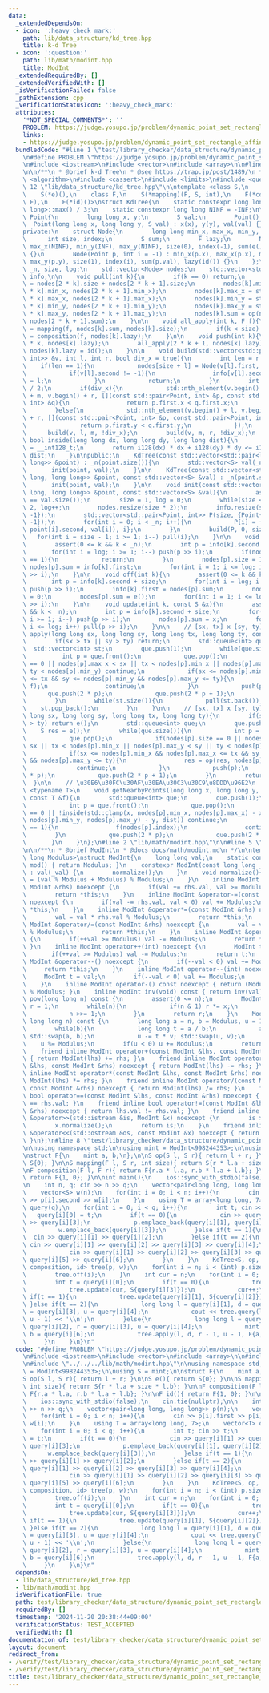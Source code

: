 ```yaml
---
data:
  _extendedDependsOn:
  - icon: ':heavy_check_mark:'
    path: lib/data_structure/kd_tree.hpp
    title: k-d Tree
  - icon: ':question:'
    path: lib/math/modint.hpp
    title: ModInt
  _extendedRequiredBy: []
  _extendedVerifiedWith: []
  _isVerificationFailed: false
  _pathExtension: cpp
  _verificationStatusIcon: ':heavy_check_mark:'
  attributes:
    '*NOT_SPECIAL_COMMENTS*': ''
    PROBLEM: https://judge.yosupo.jp/problem/dynamic_point_set_rectangle_affine_rectangle_sum
    links:
    - https://judge.yosupo.jp/problem/dynamic_point_set_rectangle_affine_rectangle_sum
  bundledCode: "#line 1 \"test/library_checker/data_structure/dynamic_point_set_rectangle_affine_rectangle_sum.test.cpp\"\
    \n#define PROBLEM \"https://judge.yosupo.jp/problem/dynamic_point_set_rectangle_affine_rectangle_sum\"\
    \n#include <iostream>\n#include <vector>\n#include <array>\n\n#line 1 \"lib/data_structure/kd_tree.hpp\"\
    \n\n/**\n * @brief k-d Tree\n * @see https://trap.jp/post/1489/\n */\n\n#include\
    \ <algorithm>\n#include <cassert>\n#include <limits>\n#include <queue>\n#line\
    \ 12 \"lib/data_structure/kd_tree.hpp\"\n\ntemplate <class S,\n    S(*op)(S, S),\n\
    \    S(*e)(),\n    class F,\n    S(*mapping)(F, S, int),\n    F(*composition)(F,\
    \ F),\n    F(*id)()>\nstruct KdTree{\n    static constexpr long long INF = std::numeric_limits<long\
    \ long>::max() / 3;\n    static constexpr long long NINF = -INF;\n\n    struct\
    \ Point{\n        long long x, y;\n        S val;\n        Point() {}\n      \
    \  Point(long long x, long long y, S val) : x(x), y(y), val(val) {}\n    };\n\n\
    private:\n    struct Node{\n        long long min_x, max_x, min_y, max_y;\n  \
    \      int size, index;\n        S sum;\n        F lazy;\n        Node() : min_x(INF),\
    \ max_x(NINF), min_y(INF), max_y(NINF), size(0), index(-1), sum(e()), lazy(id())\
    \ {}\n        Node(Point p, int i = -1) : min_x(p.x), max_x(p.x), min_y(p.y),\
    \ max_y(p.y), size(1), index(i), sum(p.val), lazy(id()) {}\n    };\n\n    int\
    \ _n, size, log;\n    std::vector<Node> nodes;\n    std::vector<std::pair<S, int>>\
    \ info;\n\n    void pull(int k){\n        if(k == 0) return;\n        nodes[k].size\
    \ = nodes[2 * k].size + nodes[2 * k + 1].size;\n        nodes[k].min_x = std::min(nodes[2\
    \ * k].min_x, nodes[2 * k + 1].min_x);\n        nodes[k].max_x = std::max(nodes[2\
    \ * k].max_x, nodes[2 * k + 1].max_x);\n        nodes[k].min_y = std::min(nodes[2\
    \ * k].min_y, nodes[2 * k + 1].min_y);\n        nodes[k].max_y = std::max(nodes[2\
    \ * k].max_y, nodes[2 * k + 1].max_y);\n        nodes[k].sum = op(nodes[2 * k].sum,\
    \ nodes[2 * k + 1].sum);\n    }\n\n    void all_apply(int k, F f){\n        nodes[k].sum\
    \ = mapping(f, nodes[k].sum, nodes[k].size);\n        if(k < size) nodes[k].lazy\
    \ = composition(f, nodes[k].lazy);\n    }\n\n    void push(int k){\n        all_apply(2\
    \ * k, nodes[k].lazy);\n        all_apply(2 * k + 1, nodes[k].lazy);\n       \
    \ nodes[k].lazy = id();\n    }\n\n    void build(std::vector<std::pair<Point,\
    \ int>> &v, int l, int r, bool div_x = true){\n        int len = r - l;\n    \
    \    if(len == 1){\n            nodes[size + l] = Node(v[l].first, v[l].second);\n\
    \            if(v[l].second != -1){\n                info[v[l].second].second\
    \ = l;\n            }\n            return;\n        }\n        int m = (l + r)\
    \ / 2;\n        if(div_x){\n            std::nth_element(v.begin() + l, v.begin()\
    \ + m, v.begin() + r, [](const std::pair<Point, int> &p, const std::pair<Point,\
    \ int> &q){\n                return p.first.x < q.first.x;\n            });\n\
    \        }else{\n            std::nth_element(v.begin() + l, v.begin() + m, v.begin()\
    \ + r, [](const std::pair<Point, int> &p, const std::pair<Point, int> &q){\n \
    \               return p.first.y < q.first.y;\n            });\n        }\n  \
    \      build(v, l, m, !div_x);\n        build(v, m, r, !div_x);\n    }\n\n   \
    \ bool inside(long long dx, long long dy, long long dist){\n        using i128\
    \ = __int128_t;\n        return i128(dx) * dx + i128(dy) * dy <= i128(dist) *\
    \ dist;\n    }\n\npublic:\n    KdTree(const std::vector<std::pair<long long, long\
    \ long>> &point) : _n(point.size()){\n        std::vector<S> val(_n, e());\n \
    \       init(point, val);\n    }\n\n    KdTree(const std::vector<std::pair<long\
    \ long, long long>> &point, const std::vector<S> &val) : _n(point.size()){\n \
    \       init(point, val);\n    }\n\n    void init(const std::vector<std::pair<long\
    \ long, long long>> &point, const std::vector<S> &val){\n        assert(point.size()\
    \ == val.size());\n        size = 1, log = 0;\n        while(size < _n) size *=\
    \ 2, log++;\n        nodes.resize(size * 2);\n        info.resize(size, {e(),\
    \ -1});\n        std::vector<std::pair<Point, int>> P(size, {Point{INF, INF, e()},\
    \ -1});\n        for(int i = 0; i < _n; i++){\n            P[i] = {Point(point[i].first,\
    \ point[i].second, val[i]), i};\n        }\n        build(P, 0, size);\n     \
    \   for(int i = size - 1; i >= 1; i--) pull(i);\n    }\n\n    void on(int k){\n\
    \        assert(0 <= k && k < _n);\n        int p = info[k].second + size;\n \
    \       for(int i = log; i >= 1; i--) push(p >> i);\n        if(nodes[p].size\
    \ == 1){\n            return;\n        }\n        nodes[p].size = 1;\n       \
    \ nodes[p].sum = info[k].first;\n        for(int i = 1; i <= log; i++) pull(p\
    \ >> i);\n    }\n\n    void off(int k){\n        assert(0 <= k && k < _n);\n \
    \       int p = info[k].second + size;\n        for(int i = log; i >= 1; i--)\
    \ push(p >> i);\n        info[k].first = nodes[p].sum;\n        nodes[p].size\
    \ = 0;\n        nodes[p].sum = e();\n        for(int i = 1; i <= log; i++) pull(p\
    \ >> i);\n    }\n\n    void update(int k, const S &x){\n        assert(0 <= k\
    \ && k < _n);\n        int p = info[k].second + size;\n        for(int i = log;\
    \ i >= 1; i--) push(p >> i);\n        nodes[p].sum = x;\n        for(int i = 1;\
    \ i <= log; i++) pull(p >> i);\n    }\n\n    // [sx, tx] x [sy, ty]\n    void\
    \ apply(long long sx, long long sy, long long tx, long long ty, const F &f){\n\
    \        if(sx > tx || sy > ty) return;\n        std::queue<int> que;\n      \
    \  std::vector<int> st;\n        que.push(1);\n        while(que.size()){\n  \
    \          int p = que.front();\n            que.pop();\n            if(nodes[p].size\
    \ == 0 || nodes[p].max_x < sx || tx < nodes[p].min_x || nodes[p].max_y < sy ||\
    \ ty < nodes[p].min_y) continue;\n            if(sx <= nodes[p].min_x && nodes[p].max_x\
    \ <= tx && sy <= nodes[p].min_y && nodes[p].max_y <= ty){\n                all_apply(p,\
    \ f);\n                continue;\n            }\n            push(p);\n      \
    \      que.push(2 * p);\n            que.push(2 * p + 1);\n            st.push_back(p);\n\
    \        }\n        while(st.size()){\n            pull(st.back());\n        \
    \    st.pop_back();\n        }\n    }\n\n    // [sx, tx] x [sy, ty]\n    S query(long\
    \ long sx, long long sy, long long tx, long long ty){\n        if(sx > tx || sy\
    \ > ty) return e();\n        std::queue<int> que;\n        que.push(1);\n    \
    \    S res = e();\n        while(que.size()){\n            int p = que.front();\n\
    \            que.pop();\n            if(nodes[p].size == 0 || nodes[p].max_x <\
    \ sx || tx < nodes[p].min_x || nodes[p].max_y < sy || ty < nodes[p].min_y) continue;\n\
    \            if(sx <= nodes[p].min_x && nodes[p].max_x <= tx && sy <= nodes[p].min_y\
    \ && nodes[p].max_y <= ty){\n                res = op(res, nodes[p].sum);\n  \
    \              continue;\n            }\n            push(p);\n            que.push(2\
    \ * p);\n            que.push(2 * p + 1);\n        }\n        return res;\n  \
    \  }\n\n    // \u30E6\u30FC\u30AF\u30EA\u30C3\u30C9\u8DDD\u96E2\n    template\
    \ <typename T>\n    void getNearbyPoints(long long x, long long y, long long dist,\
    \ const T &f){\n        std::queue<int> que;\n        que.push(1);\n        while(que.size()){\n\
    \            int p = que.front();\n            que.pop();\n            if(nodes[p].size\
    \ == 0 || !inside(std::clamp(x, nodes[p].min_x, nodes[p].max_x) - x, std::clamp(y,\
    \ nodes[p].min_y, nodes[p].max_y) - y, dist)) continue;\n            if(nodes[p].size\
    \ == 1){\n                f(nodes[p].index);\n                continue;\n    \
    \        }\n            que.push(2 * p);\n            que.push(2 * p + 1);\n \
    \       }\n    }\n};\n#line 2 \"lib/math/modint.hpp\"\n\n#line 5 \"lib/math/modint.hpp\"\
    \n\n/**\n * @brief ModInt\n * @docs docs/math/modint.md\n */\n\ntemplate <long\
    \ long Modulus>\nstruct ModInt{\n    long long val;\n    static constexpr int\
    \ mod() { return Modulus; }\n    constexpr ModInt(const long long _val = 0) noexcept\
    \ : val(_val) {\n        normalize();\n    }\n    void normalize(){\n        val\
    \ = (val % Modulus + Modulus) % Modulus;\n    }\n    inline ModInt &operator+=(const\
    \ ModInt &rhs) noexcept {\n        if(val += rhs.val, val >= Modulus) val -= Modulus;\n\
    \        return *this;\n    }\n    inline ModInt &operator-=(const ModInt &rhs)\
    \ noexcept {\n        if(val -= rhs.val, val < 0) val += Modulus;\n        return\
    \ *this;\n    }\n    inline ModInt &operator*=(const ModInt &rhs) noexcept {\n\
    \        val = val * rhs.val % Modulus;\n        return *this;\n    }\n    inline\
    \ ModInt &operator/=(const ModInt &rhs) noexcept {\n        val = val * inv(rhs.val).val\
    \ % Modulus;\n        return *this;\n    }\n    inline ModInt &operator++() noexcept\
    \ {\n        if(++val >= Modulus) val -= Modulus;\n        return *this;\n   \
    \ }\n    inline ModInt operator++(int) noexcept {\n        ModInt t = val;\n \
    \       if(++val >= Modulus) val -= Modulus;\n        return t;\n    }\n    inline\
    \ ModInt &operator--() noexcept {\n        if(--val < 0) val += Modulus;\n   \
    \     return *this;\n    }\n    inline ModInt operator--(int) noexcept {\n   \
    \     ModInt t = val;\n        if(--val < 0) val += Modulus;\n        return t;\n\
    \    }\n    inline ModInt operator-() const noexcept { return (Modulus - val)\
    \ % Modulus; }\n    inline ModInt inv(void) const { return inv(val); }\n    ModInt\
    \ pow(long long n) const {\n        assert(0 <= n);\n        ModInt x = *this,\
    \ r = 1;\n        while(n){\n            if(n & 1) r *= x;\n            x *= x;\n\
    \            n >>= 1;\n        }\n        return r;\n    }\n    ModInt inv(const\
    \ long long n) const {\n        long long a = n, b = Modulus, u = 1, v = 0;\n\
    \        while(b){\n            long long t = a / b;\n            a -= t * b;\
    \ std::swap(a, b);\n            u -= t * v; std::swap(u, v);\n        }\n    \
    \    u %= Modulus;\n        if(u < 0) u += Modulus;\n        return u;\n    }\n\
    \    friend inline ModInt operator+(const ModInt &lhs, const ModInt &rhs) noexcept\
    \ { return ModInt(lhs) += rhs; }\n    friend inline ModInt operator-(const ModInt\
    \ &lhs, const ModInt &rhs) noexcept { return ModInt(lhs) -= rhs; }\n    friend\
    \ inline ModInt operator*(const ModInt &lhs, const ModInt &rhs) noexcept { return\
    \ ModInt(lhs) *= rhs; }\n    friend inline ModInt operator/(const ModInt &lhs,\
    \ const ModInt &rhs) noexcept { return ModInt(lhs) /= rhs; }\n    friend inline\
    \ bool operator==(const ModInt &lhs, const ModInt &rhs) noexcept { return lhs.val\
    \ == rhs.val; }\n    friend inline bool operator!=(const ModInt &lhs, const ModInt\
    \ &rhs) noexcept { return lhs.val != rhs.val; }\n    friend inline std::istream\
    \ &operator>>(std::istream &is, ModInt &x) noexcept {\n        is >> x.val;\n\
    \        x.normalize();\n        return is;\n    }\n    friend inline std::ostream\
    \ &operator<<(std::ostream &os, const ModInt &x) noexcept { return os << x.val;\
    \ }\n};\n#line 8 \"test/library_checker/data_structure/dynamic_point_set_rectangle_affine_rectangle_sum.test.cpp\"\
    \n\nusing namespace std;\n\nusing mint = ModInt<998244353>;\n\nusing S = mint;\n\
    \nstruct F{\n    mint a, b;\n};\n\nS op(S l, S r){ return l + r; }\n\nS e(){ return\
    \ S{0}; }\n\nS mapping(F l, S r, int size){ return S{r * l.a + size * l.b}; }\n\
    \nF composition(F l, F r){ return F{r.a * l.a, r.b * l.a + l.b}; }\n\nF id(){\
    \ return F{1, 0}; }\n\nint main(){\n    ios::sync_with_stdio(false);\n    cin.tie(nullptr);\n\
    \n    int n, q; cin >> n >> q;\n    vector<pair<long long, long long>> p(n);\n\
    \    vector<S> w(n);\n    for(int i = 0; i < n; i++){\n        cin >> p[i].first\
    \ >> p[i].second >> w[i];\n    }\n    using T = array<long long, 7>;\n    vector<T>\
    \ query(q);\n    for(int i = 0; i < q; i++){\n        int t; cin >> t;\n     \
    \   query[i][0] = t;\n        if(t == 0){\n            cin >> query[i][1] >> query[i][2]\
    \ >> query[i][3];\n            p.emplace_back(query[i][1], query[i][2]);\n   \
    \         w.emplace_back(query[i][3]);\n        }else if(t == 1){\n          \
    \  cin >> query[i][1] >> query[i][2];\n        }else if(t == 2){\n           \
    \ cin >> query[i][1] >> query[i][2] >> query[i][3] >> query[i][4];\n        }else{\n\
    \            cin >> query[i][1] >> query[i][2] >> query[i][3] >> query[i][4] >>\
    \ query[i][5] >> query[i][6];\n        }\n    }\n    KdTree<S, op, e, F, mapping,\
    \ composition, id> tree(p, w);\n    for(int i = n; i < (int) p.size(); i++){\n\
    \        tree.off(i);\n    }\n    int cur = n;\n    for(int i = 0; i < q; i++){\n\
    \        int t = query[i][0];\n        if(t == 0){\n            tree.on(cur);\n\
    \            tree.update(cur, S{query[i][3]});\n            cur++;\n        }else\
    \ if(t == 1){\n            tree.update(query[i][1], S{query[i][2]});\n       \
    \ }else if(t == 2){\n            long long l = query[i][1], d = query[i][2], r\
    \ = query[i][3], u = query[i][4];\n            cout << tree.query(l, d, r - 1,\
    \ u - 1) << '\\n';\n        }else{\n            long long l = query[i][1], d =\
    \ query[i][2], r = query[i][3], u = query[i][4];\n            mint a = query[i][5],\
    \ b = query[i][6];\n            tree.apply(l, d, r - 1, u - 1, F{a, b});\n   \
    \     }\n    }\n}\n"
  code: "#define PROBLEM \"https://judge.yosupo.jp/problem/dynamic_point_set_rectangle_affine_rectangle_sum\"\
    \n#include <iostream>\n#include <vector>\n#include <array>\n\n#include \"../../../lib/data_structure/kd_tree.hpp\"\
    \n#include \"../../../lib/math/modint.hpp\"\n\nusing namespace std;\n\nusing mint\
    \ = ModInt<998244353>;\n\nusing S = mint;\n\nstruct F{\n    mint a, b;\n};\n\n\
    S op(S l, S r){ return l + r; }\n\nS e(){ return S{0}; }\n\nS mapping(F l, S r,\
    \ int size){ return S{r * l.a + size * l.b}; }\n\nF composition(F l, F r){ return\
    \ F{r.a * l.a, r.b * l.a + l.b}; }\n\nF id(){ return F{1, 0}; }\n\nint main(){\n\
    \    ios::sync_with_stdio(false);\n    cin.tie(nullptr);\n\n    int n, q; cin\
    \ >> n >> q;\n    vector<pair<long long, long long>> p(n);\n    vector<S> w(n);\n\
    \    for(int i = 0; i < n; i++){\n        cin >> p[i].first >> p[i].second >>\
    \ w[i];\n    }\n    using T = array<long long, 7>;\n    vector<T> query(q);\n\
    \    for(int i = 0; i < q; i++){\n        int t; cin >> t;\n        query[i][0]\
    \ = t;\n        if(t == 0){\n            cin >> query[i][1] >> query[i][2] >>\
    \ query[i][3];\n            p.emplace_back(query[i][1], query[i][2]);\n      \
    \      w.emplace_back(query[i][3]);\n        }else if(t == 1){\n            cin\
    \ >> query[i][1] >> query[i][2];\n        }else if(t == 2){\n            cin >>\
    \ query[i][1] >> query[i][2] >> query[i][3] >> query[i][4];\n        }else{\n\
    \            cin >> query[i][1] >> query[i][2] >> query[i][3] >> query[i][4] >>\
    \ query[i][5] >> query[i][6];\n        }\n    }\n    KdTree<S, op, e, F, mapping,\
    \ composition, id> tree(p, w);\n    for(int i = n; i < (int) p.size(); i++){\n\
    \        tree.off(i);\n    }\n    int cur = n;\n    for(int i = 0; i < q; i++){\n\
    \        int t = query[i][0];\n        if(t == 0){\n            tree.on(cur);\n\
    \            tree.update(cur, S{query[i][3]});\n            cur++;\n        }else\
    \ if(t == 1){\n            tree.update(query[i][1], S{query[i][2]});\n       \
    \ }else if(t == 2){\n            long long l = query[i][1], d = query[i][2], r\
    \ = query[i][3], u = query[i][4];\n            cout << tree.query(l, d, r - 1,\
    \ u - 1) << '\\n';\n        }else{\n            long long l = query[i][1], d =\
    \ query[i][2], r = query[i][3], u = query[i][4];\n            mint a = query[i][5],\
    \ b = query[i][6];\n            tree.apply(l, d, r - 1, u - 1, F{a, b});\n   \
    \     }\n    }\n}\n"
  dependsOn:
  - lib/data_structure/kd_tree.hpp
  - lib/math/modint.hpp
  isVerificationFile: true
  path: test/library_checker/data_structure/dynamic_point_set_rectangle_affine_rectangle_sum.test.cpp
  requiredBy: []
  timestamp: '2024-11-20 20:38:44+09:00'
  verificationStatus: TEST_ACCEPTED
  verifiedWith: []
documentation_of: test/library_checker/data_structure/dynamic_point_set_rectangle_affine_rectangle_sum.test.cpp
layout: document
redirect_from:
- /verify/test/library_checker/data_structure/dynamic_point_set_rectangle_affine_rectangle_sum.test.cpp
- /verify/test/library_checker/data_structure/dynamic_point_set_rectangle_affine_rectangle_sum.test.cpp.html
title: test/library_checker/data_structure/dynamic_point_set_rectangle_affine_rectangle_sum.test.cpp
---
```

